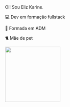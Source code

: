 Oi! Sou Eliz Karine.

💻 Dev em formação fullstack

📓 Formada em ADM

🐈 Mãe de pet

 <img height="180em" src="https://github-readme-stats.vercel.app/api?username=Elizkmuller&show_icons=true&theme=tokyonight"/>






